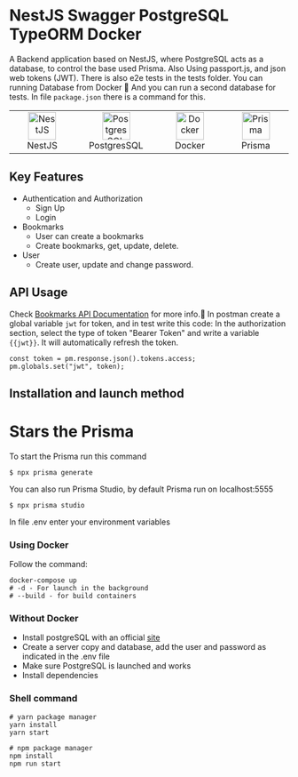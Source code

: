 # NestJS Swagger PostgreSQL TypeORM Docker

A Backend application based on NestJS, where PostgreSQL acts as a database, to control the base used
Prisma. Also Using passport.js, and json web tokens (JWT). There is also e2e tests in the tests folder.
You can running Database from Docker 🐬 And you can run a second database for tests.
In file `package.json` there is a command for this.

<table width="100%">
  <tr>
    <td align="center" valign="middle" width="17%">
      <a href="https://nestjs.com/">
        <img height="50" alt="NestJS" src="https://hsto.org/getpro/habr/post_images/d11/98b/ac8/d1198bac8e4ced0d89d5e5983061f418.png"/>
      </a>
      <br />
      NestJS
    </td>
    <td align="center" valign="middle" width="17%">
      <a href="https://www.postgresql.org/">
      <img height="50" alt="PostgresSQL" src="https://upload.wikimedia.org/wikipedia/commons/thumb/2/29/Postgresql_elephant.svg/640px-Postgresql_elephant.svg.png"/>
      </a>
      <br />
      PostgresSQL
    </td>
    <td align="center" valign="middle" width="17%">
      <a href="https://www.docker.com/">
      <img height="50" alt="Docker" src="https://d1.awsstatic.com/acs/characters/Logos/Docker-Logo_Horizontel_279x131.b8a5c41e56b77706656d61080f6a0217a3ba356d.png"/>
      </a>
      <br />
      Docker
    </td>
    <td align="center" valign="middle" width="17%">
      <a href="https://www.prisma.io/">
      <img height="50" alt="Prisma" src="https://cdn.cookielaw.org/logos/028e799e-5bb4-4f89-9ce8-1718d42d344c/22c2e2c0-3df0-4958-8672-1194370ee230/542a9b3e-88eb-4f84-95fd-b19e01352169/Logo-Prisma.png"/>
      </a>
      <br />
      Prisma
    </td>
  </tr>
</table>

## Key Features

- Authentication and Authorization
  - Sign Up
  - Login
- Bookmarks
  - User can create a bookmarks
  - Create bookmarks, get, update, delete.
- User
  - Create user, update and change password.

## API Usage

Check [Bookmarks API Documentation](https://documenter.getpostman.com/view/25263444/2s93JtR4Cz) for more info.📗
In postman create a global variable `jwt` for token, and in test write this code:
In the authorization section, select the type of token "Bearer Token"
and write a variable `{{jwt}}`. It will automatically refresh the token.

```
const token = pm.response.json().tokens.access;
pm.globals.set("jwt", token);
```

## Installation and launch method

# Stars the Prisma

To start the Prisma run this command

```shell
$ npx prisma generate
```

You can also run Prisma Studio, by default Prisma run on localhost:5555

```shell
$ npx prisma studio
```

In file .env enter your environment variables

### Using Docker

Follow the command:

```shell
docker-compose up
# -d - For launch in the background
# --build - for build containers
```

### Without Docker

- Install postgreSQL with an official [site](https://www.postgresql.org/)
- Create a server copy and database, add the user and password as indicated in the .env file
- Make sure PostgreSQL is launched and works
- Install dependencies

### Shell command

```shell
# yarn package manager
yarn install
yarn start

# npm package manager
npm install
npm run start
```
